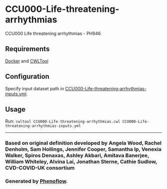 # CCU000-Life-threatening-arrhythmias

CCU000 Life threatening arrhythmias - PH946

## Requirements

[Docker](https://docs.docker.com/install/) and [CWLTool](https://github.com/common-workflow-language/cwltool#install)

## Configuration

Specify input dataset path in [CCU000-Life-threatening-arrhythmias-inputs.yml](CCU000-Life-threatening-arrhythmias-inputs.yml).

## Usage

Run: `cwltool CCU000-Life-threatening-arrhythmias.cwl CCU000-Life-threatening-arrhythmias-inputs.yml`

***

### Based on original definition developed by Angela Wood, Rachel Denholm, Sam Hollings, Jennifer Cooper, Samantha Ip, Venexia Walker, Spiros Denaxas, Ashley Akbari, Amitava Banerjee, William Whiteley, Alvina Lai, Jonathan Sterne, Cathie Sudlow, CVD-COVID-UK consortium
### Generated by [Phenoflow](https://kclhi.org/phenoflow).
